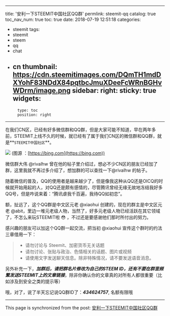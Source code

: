 
---
title: '安利一下STEEMIT中国社区QQ群'
permlink: steemit-qq
catalog: true
toc_nav_num: true
toc: true
date: 2018-07-19 12:51:18
categories:
- steemit
tags:
- steemit
- steem
- qq
- chat
- cn
thumbnail: https://cdn.steemitimages.com/DQmTH1mdDXYohF83NDdX84pqtbcJmuXDeeFcWRnBGHvWDrm/image.png
sidebar:
    right:
        sticky: true
widgets:
    -
        type: toc
        position: right
---


在我们CN区，已经有好多微信群和QQ群，但是大家可能不知道，早在两年多前，STEEMIT上线不久的时候，就已经有了属于我们CN区的微信群和QQ群，就是**`STEEMIT中国社区`**。

![](https://cdn.steemitimages.com/DQmTH1mdDXYohF83NDdX84pqtbcJmuXDeeFcWRnBGHvWDrm/image.png)
(图源 ：[https://bing.com](https://bing.com))

微信群大伟 @rivalhw 曾在他的帖子里介绍过，想必不少CN区的朋友已经加了群，这里我就不再过多介绍了，想加群的可以查找一下@rivalhw  的帖子。

随着微信的普及，QQ的使用者是越来越少了，但是像我这种从QQ还是OICQ的时候就开始用起的人，对QQ还是颇有感情的，尽管腾讯曾经无缘无故地冻结我好多QQ号，但是咋说来着：“腾讯虐我千百遍，我待QQ如初恋”。

额，扯远了，这个QQ群是中文区元老 @xiaohui 创建的，现在的群主是中文区元老 @abit，里边一堆元老级人物，当然了，好多元老级人物已经活跃在其它领域了，不怎么来玩STEEMIT啦 😳 ，不过还是要感谢他们那时所付出的努力。

感兴趣的朋友可以加这个QQ群一起交流，把当初 @xiaohui 宣传这个群时的约法三章借用一下：

> * 请勿讨论与 Steemit、加密货币无关话题
>* 请勿讨论、张贴与政治、色情相关的话题、图片或视频
>* 请使用文字发送聊天信息。除非特殊情况，请不要发送语音消息。

另外补充一下，***加群后，请把群名片修改为自己的STEEM ID，还有不要在群里频繁发送STEEMIT上的文章链接***，除非你确认你的文章真的对所有人都很重要（比如涉及到安全之类的提示等）

哦，对了，说了半天忘记说QQ群ID了：***434624757***, 名额有限哦

- - -

This page is synchronized from the post: [安利一下STEEMIT中国社区QQ群](https://steemit.com/@oflyhigh/steemit-qq)
